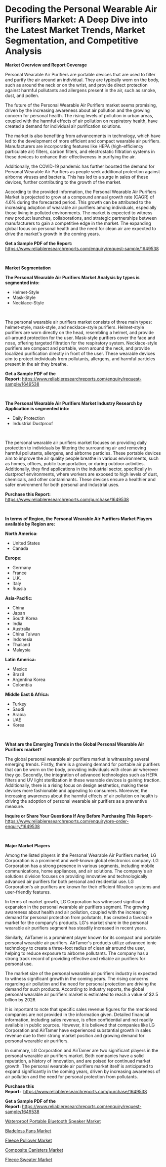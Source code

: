 <p><h1>Decoding the Personal Wearable Air Purifiers Market: A Deep Dive into the Latest Market Trends, Market Segmentation, and Competitive Analysis</h1></p><p><strong>Market Overview and Report Coverage</strong></p>
<p><p>Personal Wearable Air Purifiers are portable devices that are used to filter and purify the air around an individual. They are typically worn on the body, such as around the neck or on the wrist, and provide direct protection against harmful pollutants and allergens present in the air, such as smoke, dust, and pollen.</p><p>The future of the Personal Wearable Air Purifiers market seems promising, driven by the increasing awareness about air pollution and the growing concern for personal health. The rising levels of pollution in urban areas, coupled with the harmful effects of air pollution on respiratory health, have created a demand for individual air purification solutions.</p><p>The market is also benefiting from advancements in technology, which have led to the development of more efficient and compact wearable air purifiers. Manufacturers are incorporating features like HEPA (high-efficiency particulate air) filters, carbon filters, and electrostatic filtration systems in these devices to enhance their effectiveness in purifying the air.</p><p>Additionally, the COVID-19 pandemic has further boosted the demand for Personal Wearable Air Purifiers as people seek additional protection against airborne viruses and bacteria. This has led to a surge in sales of these devices, further contributing to the growth of the market.</p><p>According to the provided information, the Personal Wearable Air Purifiers Market is projected to grow at a compound annual growth rate (CAGR) of 4.6% during the forecasted period. This growth can be attributed to the increasing adoption of wearable air purifiers among individuals, especially those living in polluted environments. The market is expected to witness new product launches, collaborations, and strategic partnerships between manufacturers to gain a competitive edge in the market. The expanding global focus on personal health and the need for clean air are expected to drive the market's growth in the coming years.</p></p>
<p><strong>Get a Sample PDF of the Report:</strong> <a href="https://www.reliableresearchreports.com/enquiry/request-sample/1649538">https://www.reliableresearchreports.com/enquiry/request-sample/1649538</a></p>
<p>&nbsp;</p>
<p><strong>Market Segmentation</strong></p>
<p><strong>The Personal Wearable Air Purifiers Market Analysis by types is segmented into:</strong></p>
<p><ul><li>Helmet-Style</li><li>Mask-Style</li><li>Necklace-Style</li></ul></p>
<p>&nbsp;</p>
<p><p>The personal wearable air purifiers market consists of three main types: helmet-style, mask-style, and necklace-style purifiers. Helmet-style purifiers are worn directly on the head, resembling a helmet, and provide all-around protection for the user. Mask-style purifiers cover the face and nose, offering targeted filtration for the respiratory system. Necklace-style purifiers are compact and portable, worn around the neck, and provide localized purification directly in front of the user. These wearable devices aim to protect individuals from pollutants, allergens, and harmful particles present in the air they breathe.</p></p>
<p><strong>Get a Sample PDF of the Report:</strong>&nbsp;<a href="https://www.reliableresearchreports.com/enquiry/request-sample/1649538">https://www.reliableresearchreports.com/enquiry/request-sample/1649538</a></p>
<p>&nbsp;</p>
<p><strong>The Personal Wearable Air Purifiers Market Industry Research by Application is segmented into:</strong></p>
<p><ul><li>Daily Protection</li><li>Industrial Dustproof</li></ul></p>
<p>&nbsp;</p>
<p><p>The personal wearable air purifiers market focuses on providing daily protection to individuals by filtering the surrounding air and removing harmful pollutants, allergens, and airborne particles. These portable devices aim to improve the air quality people breathe in various environments, such as homes, offices, public transportation, or during outdoor activities. Additionally, they find applications in the industrial sector, specifically in dustproof environments, where workers are exposed to high levels of dust, chemicals, and other contaminants. These devices ensure a healthier and safer environment for both personal and industrial uses.</p></p>
<p><strong>Purchase this Report:</strong>&nbsp; <a href="https://www.reliableresearchreports.com/purchase/1649538">https://www.reliableresearchreports.com/purchase/1649538</a></p>
<p>&nbsp;</p>
<p><strong>In terms of Region, the Personal Wearable Air Purifiers Market Players available by Region are:</strong></p>
<p>
    <p> <strong> North America: </strong>
        <ul>
            <li>United States</li>
            <li>Canada</li>
        </ul>
        </p> 
    <p> <strong> Europe: </strong>
        <ul>
            <li>Germany</li>
            <li>France</li>
            <li>U.K.</li>
            <li>Italy</li>
            <li>Russia</li>
        </ul>
        </p> 
    <p> <strong> Asia-Pacific: </strong>
        <ul>
            <li>China</li>
            <li>Japan</li>
            <li>South Korea</li>
            <li>India</li>
            <li>Australia</li>
            <li>China Taiwan</li>
            <li>Indonesia</li>
            <li>Thailand</li>
            <li>Malaysia</li>
        </ul>
        </p> 
    <p> <strong> Latin America: </strong>
        <ul>
            <li>Mexico</li>
            <li>Brazil</li>
            <li>Argentina Korea</li>
            <li>Colombia</li>
        </ul>
        </p> 
    <p> <strong> Middle East & Africa: </strong>
        <ul>
            <li>Turkey</li>
            <li>Saudi</li>
            <li>Arabia</li>
            <li>UAE</li>
            <li>Korea</li>
        </ul>
    </p>
    </p>
<p>&nbsp;</p>
<p><strong>What are the Emerging Trends in the Global Personal Wearable Air Purifiers market?</strong></p>
<p><p>The global personal wearable air purifiers market is witnessing several emerging trends. Firstly, there is a growing demand for portable air purifiers that can be worn on the body, providing individuals with clean air wherever they go. Secondly, the integration of advanced technologies such as HEPA filters and UV light sterilization in these wearable devices is gaining traction. Additionally, there is a rising focus on design aesthetics, making these devices more fashionable and appealing to consumers. Moreover, the increasing awareness about the harmful effects of air pollution on health is driving the adoption of personal wearable air purifiers as a preventive measure.</p></p>
<p><strong>Inquire or Share Your Questions If Any Before Purchasing This Report</strong>- <a href="https://www.reliableresearchreports.com/enquiry/pre-order-enquiry/1649538">https://www.reliableresearchreports.com/enquiry/pre-order-enquiry/1649538</a></p>
<p>&nbsp;</p>
<p><strong>Major Market Players</strong></p>
<p><p>Among the listed players in the Personal Wearable Air Purifiers market, LG Corporation is a prominent and well-known global electronics company. LG Corporation has a strong presence in various segments, including mobile communications, home appliances, and air solutions. The company's air solutions division focuses on providing innovative and technologically advanced air purifiers for both personal and residential use. LG Corporation's air purifiers are known for their efficient filtration systems and user-friendly features.</p><p>In terms of market growth, LG Corporation has witnessed significant expansion in the personal wearable air purifiers segment. The growing awareness about health and air pollution, coupled with the increasing demand for personal protection from pollutants, has created a favorable market for the company's products. LG's market share in the personal wearable air purifiers segment has steadily increased in recent years.</p><p>Similarly, AirTamer is a prominent player known for its compact and portable personal wearable air purifiers. AirTamer's products utilize advanced ionic technology to create a three-foot radius of clean air around the user, helping to reduce exposure to airborne pollutants. The company has a strong track record of providing effective and reliable air purifiers for personal use.</p><p>The market size of the personal wearable air purifiers industry is expected to witness significant growth in the coming years. The rising concerns regarding air pollution and the need for personal protection are driving the demand for such products. According to industry reports, the global personal wearable air purifiers market is estimated to reach a value of $2.5 billion by 2026.</p><p>It is important to note that specific sales revenue figures for the mentioned companies are not provided in the information given. Detailed financial information, including sales revenue, is often confidential and not readily available in public sources. However, it is believed that companies like LG Corporation and AirTamer have experienced substantial growth in sales revenue due to their strong market position and growing demand for personal wearable air purifiers.</p><p>In summary, LG Corporation and AirTamer are two significant players in the personal wearable air purifiers market. Both companies have a solid reputation, a history of innovation, and are poised for continued market growth. The personal wearable air purifiers market itself is anticipated to expand significantly in the coming years, driven by increasing awareness of air pollution and the need for personal protection from pollutants.</p></p>
<p><strong>Purchase this Report:</strong>&nbsp;&nbsp;<a href="https://www.reliableresearchreports.com/purchase/1649538">https://www.reliableresearchreports.com/purchase/1649538</a></p>
<p></p>
<p><strong>Get a Sample PDF of the Report:</strong>&nbsp;<a href="https://www.reliableresearchreports.com/enquiry/request-sample/1649538">https://www.reliableresearchreports.com/enquiry/request-sample/1649538</a></p>
<p><p><a href="https://github.com/kholmovskayalyudmila/Market-Research-Report-List-2/blob/main/waterproof-portable-bluetooth-speaker-market.md">Waterproof Portable Bluetooth Speaker Market</a></p><p><a href="https://github.com/melchekhinf/Market-Research-Report-List-2/blob/main/bladeless-fans-market.md">Bladeless Fans Market</a></p><p><a href="https://github.com/sofyaavrova/Market-Research-Report-List-2/blob/main/fleece-pullover-market.md">Fleece Pullover Market</a></p><p><a href="https://github.com/zebdakicsin/Market-Research-Report-List-2/blob/main/composite-canisters-market.md">Composite Canisters Market</a></p><p><a href="https://github.com/merzlyukov93/Market-Research-Report-List-2/blob/main/fleece-sweater-market.md">Fleece Sweater Market</a></p></p>